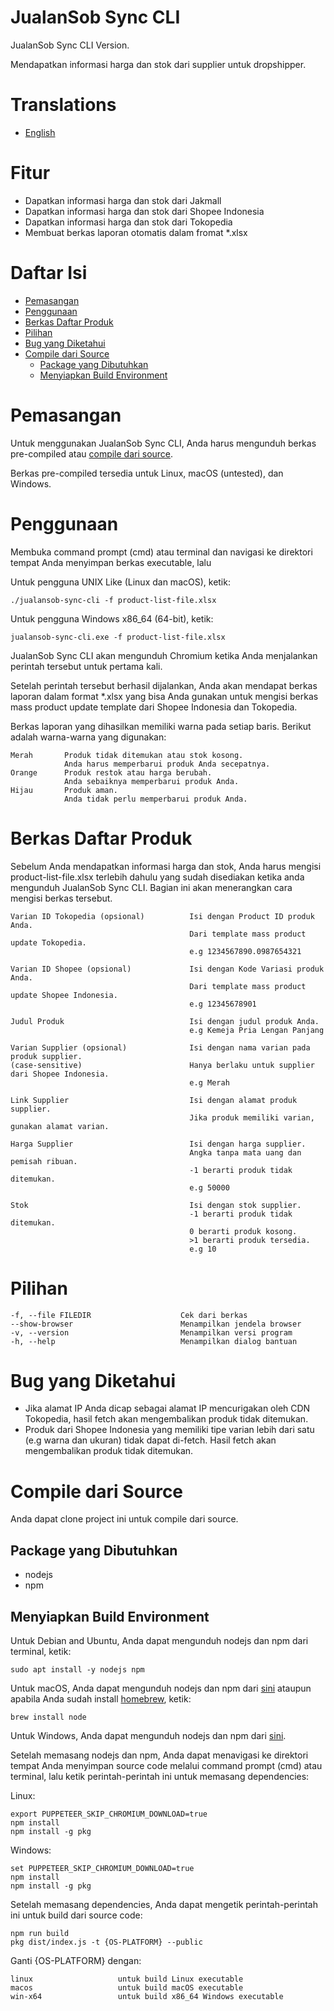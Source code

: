 # JualanSob Sync CLI

JualanSob Sync CLI Version.

Mendapatkan informasi harga dan stok dari supplier untuk dropshipper.

# Translations

* [English](README_en.md)

# Fitur

<ul>
  <li>Dapatkan informasi harga dan stok dari Jakmall</li>
  <li>Dapatkan informasi harga dan stok dari Shopee Indonesia</li>
  <li>Dapatkan informasi harga dan stok dari Tokopedia</li>
  <li>Membuat berkas laporan otomatis dalam fromat *.xlsx</li>
</ul>

# Daftar Isi

- [Pemasangan](#pemasangan)
- [Penggunaan](#penggunaan)
- [Berkas Daftar Produk](#berkas-daftar-produk)
- [Pilihan](#pilihan)
- [Bug yang Diketahui](#bug-yang-diketahui)
- [Compile dari Source](#compile-dari-source)
  - [Package yang Dibutuhkan](#package-yang-dibutuhkan)
  - [Menyiapkan Build Environment](#menyiapkan-build-environment)


# Pemasangan

Untuk menggunakan JualanSob Sync CLI, Anda harus mengunduh berkas pre-compiled atau
[compile dari source](#compile-dari-source).

Berkas pre-compiled tersedia untuk Linux, macOS (untested), dan Windows.

# Penggunaan

Membuka command prompt (cmd) atau terminal dan navigasi ke direktori tempat Anda menyimpan berkas executable, lalu

Untuk pengguna UNIX Like (Linux dan macOS), ketik:

    ./jualansob-sync-cli -f product-list-file.xlsx

Untuk pengguna Windows x86_64 (64-bit), ketik:

    jualansob-sync-cli.exe -f product-list-file.xlsx

JualanSob Sync CLI akan mengunduh Chromium ketika Anda menjalankan perintah tersebut untuk pertama kali.

Setelah perintah tersebut berhasil dijalankan, Anda akan mendapat berkas laporan dalam format *.xlsx yang bisa Anda gunakan untuk mengisi berkas mass product update template dari Shopee Indonesia dan Tokopedia.

Berkas laporan yang dihasilkan memiliki warna pada setiap baris. Berikut adalah warna-warna yang digunakan:

    Merah       Produk tidak ditemukan atau stok kosong.
                Anda harus memperbarui produk Anda secepatnya.
    Orange      Produk restok atau harga berubah.
                Anda sebaiknya memperbarui produk Anda.
    Hijau       Produk aman.
                Anda tidak perlu memperbarui produk Anda.

# Berkas Daftar Produk

Sebelum Anda mendapatkan informasi harga dan stok, Anda harus mengisi product-list-file.xlsx terlebih dahulu yang sudah disediakan ketika anda mengunduh JualanSob Sync CLI. Bagian ini akan menerangkan cara mengisi berkas tersebut.

    Varian ID Tokopedia (opsional)          Isi dengan Product ID produk Anda.
                                            Dari template mass product update Tokopedia.
                                            e.g 1234567890.0987654321

    Varian ID Shopee (opsional)             Isi dengan Kode Variasi produk Anda.
                                            Dari template mass product update Shopee Indonesia.
                                            e.g 12345678901

    Judul Produk                            Isi dengan judul produk Anda.
                                            e.g Kemeja Pria Lengan Panjang

    Varian Supplier (opsional)              Isi dengan nama varian pada produk supplier.
    (case-sensitive)                        Hanya berlaku untuk supplier dari Shopee Indonesia.
                                            e.g Merah

    Link Supplier                           Isi dengan alamat produk supplier.
                                            Jika produk memiliki varian, gunakan alamat varian.

    Harga Supplier                          Isi dengan harga supplier.
                                            Angka tanpa mata uang dan pemisah ribuan.
                                            -1 berarti produk tidak ditemukan.
                                            e.g 50000
    
    Stok                                    Isi dengan stok supplier.
                                            -1 berarti produk tidak ditemukan.
                                            0 berarti produk kosong.
                                            >1 berarti produk tersedia.
                                            e.g 10

# Pilihan

    -f, --file FILEDIR                    Cek dari berkas
    --show-browser                        Menampilkan jendela browser
    -v, --version                         Menampilkan versi program
    -h, --help                            Menampilkan dialog bantuan

# Bug yang Diketahui

- Jika alamat IP Anda dicap sebagai alamat IP mencurigakan oleh CDN Tokopedia, hasil fetch akan mengembalikan produk tidak ditemukan.
- Produk dari Shopee Indonesia yang memiliki tipe varian lebih dari satu (e.g warna dan ukuran) tidak dapat di-fetch. Hasil fetch akan mengembalikan produk tidak ditemukan.

# Compile dari Source

Anda dapat clone project ini untuk compile dari source.

## Package yang Dibutuhkan

- nodejs
- npm

## Menyiapkan Build Environment

Untuk Debian and Ubuntu, Anda dapat mengunduh nodejs dan npm dari terminal, ketik:

    sudo apt install -y nodejs npm

Untuk macOS, Anda dapat mengunduh nodejs dan npm dari
[sini](https://nodejs.org/en/download/) ataupun apabila Anda sudah install 
[homebrew](https://brew.sh/), ketik:

    brew install node

Untuk Windows, Anda dapat mengunduh nodejs dan npm dari
[sini](https://nodejs.org/en/download/).

Setelah memasang nodejs dan npm, Anda dapat menavigasi ke direktori tempat Anda menyimpan source code melalui command prompt (cmd) atau terminal, lalu ketik perintah-perintah ini untuk memasang dependencies:

Linux:

    export PUPPETEER_SKIP_CHROMIUM_DOWNLOAD=true
    npm install
    npm install -g pkg

Windows:

    set PUPPETEER_SKIP_CHROMIUM_DOWNLOAD=true
    npm install
    npm install -g pkg

Setelah memasang dependencies, Anda dapat mengetik perintah-perintah ini untuk build dari source code:

    npm run build
    pkg dist/index.js -t {OS-PLATFORM} --public

Ganti {OS-PLATFORM} dengan:

    linux                   untuk build Linux executable
    macos                   untuk build macOS executable
    win-x64                 untuk build x86_64 Windows executable